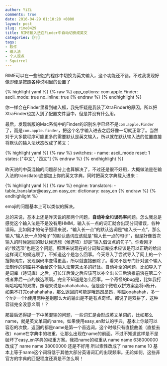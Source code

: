 ```yaml
---
author: YiZi
comments: true
date: 2016-04-29 01:10:28 +0800
layout: post
slug: rime0429
title: RIME输入法在Finder中自动切换成英文
categories: [行]
tags:
- 软件
- 输入法
- 个人观点
- Squirrel
---
```

RIME可以在一些制定的程序中切换为英文输入，这个功能还不错。不过我发现好像即便是按照各种说明里的设置了

{% highlight yaml %}
{% raw %}
  app_options:
    com.apple.Finder:
      ascii_mode: true
      no_inline: true
{% endraw %}
{% endhighlight %}

你一样会在Finder里看到输入框，我先怀疑是我装了XtraFinder的原因，所以把XtraFinder也加入到了配置文件当中，但是并没有什么用。

最后，发现新版的Mac系统中的Finder的识别名字已经不是`com.apple.Finder`了，而是`com.apple.finder`，把这个名字输入进去之后好像一切就正常了。当然对于大多数程序可能更多的需要默认是英文输入，所以就在默认输入法的位置直接将默认的输入法状态改成了英文：

{% highlight yaml %}
{% raw %}
  switches:
    - name: ascii_mode
      reset: 1
      states: ["中文", "西文"]
{% endraw %}
{% endhighlight %}

昨天说的中英混输的问题部分上也算解决了，不过还是很不好用，大概做法是在输入法的transtlator底部加上你的英文字典，同时把英文字典载入进来：

{% highlight yaml %}
{% raw %}
  engine:
    translators:
      - table_translator@easy_en
  easy_en:
    dictionary: easy_en
{% endraw %}
{% endhighlight %}

emoji的问题基本上可以类似的解决。

总的来说，基本上还是昨天说的那两个问题，**自动补全**和**误码率**问题。怎么我总是感觉这个输入法是不是没有用HMM，输入长一点的词汇就会出现分词错误，各种误码。比如刚才的句子照理来说，“输入长一点”的默认选词是“输入长一点”，那么输入“输入长一点的句子”的默认选词应该就是“输入长一点的句子”，但是好像首次输入的时候返回的默认候选想（候选项）却是“输入倡议点的句子”。你看刚才的“候选项”也是这个问题。照理来说现在的分词和词库技术应该是可以正确的给出这样词汇的候选项了，不知道这个是怎么回事。今天导入了尝试导入了网上的一个搜狗词库，发现误码率变得更高，所以就直接删除了。看来不是专门针对这个输入法制作的词库并不会给这个输入法带来太多的好处。自动补全的问题，比如导入了是词库（诗词库）之后，打长江后浪之后应该可以补全出长江后浪推前浪在第二个或者靠后一点的候选项啊。完全不知道是怎么回事。一个奇怪的bug是，比如我打啊哈哈哈的双拼，照理来说是oahahahaha，但是这个微软双拼方案会将o断开，如果不打完oahahahaha，那么返回的可能是哦昂昂昂昂，明显ooahahah，多一个h少一个h使用两种差别那么大的输出是不是有点奇怪。都说了是双拼了，这种容错完全没意义啊！？


那最后还得提一下中英混输的问题，一些词汇是会形成英文单词的，比如那么name，就是英文单词的name，如果使用easy_en默认的字典，基本上你敲可以容忍的次数，返回的都是name是第一个首选词，这个时候只有直接曲盖（直接去改）name在字典中的权重，让那么出现在name的前面。不过不知道这样是不是破坏了easy_en字典的权重方案。我把name的权重从
name	name	638000000
改成了
name	name	38000000
还是不好用
所以索性改成了
name	name	10
基本上等于name这个词将低于其他大部分英语词汇的出现频率。无论如何，这些非官方的字典的匹配程度还真是不怎么啊！

